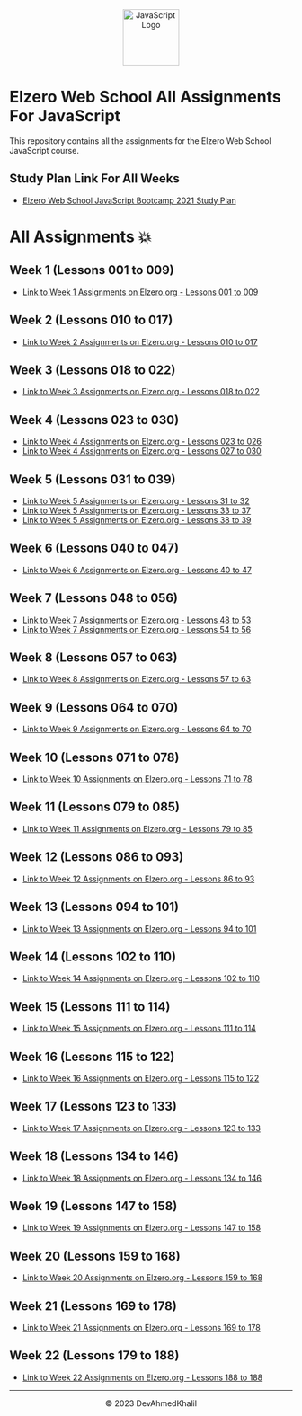 <div align="center">
  <img src="https://upload.wikimedia.org/wikipedia/commons/6/6a/JavaScript-logo.png" alt="JavaScript Logo" width="100" height="100">
</div>

# Elzero Web School All Assignments For JavaScript

This repository contains all the assignments for the Elzero Web School JavaScript course.

## Study Plan Link For All Weeks

- [Elzero Web School JavaScript Bootcamp 2021 Study Plan](https://elzero.org/study/javascript-bootcamp-2021-study-plan/)

# All Assignments 💥

## Week 1 (Lessons 001 to 009)

- [Link to Week 1 Assignments on Elzero.org - Lessons 001 to 009](https://elzero.org/javascript-bootcamp-assignments-lesson-from-001-to-009/)

## Week 2 (Lessons 010 to 017)

- [Link to Week 2 Assignments on Elzero.org - Lessons 010 to 017](https://elzero.org/javascript-bootcamp-assignments-lesson-from-010-to-017/)

## Week 3 (Lessons 018 to 022)

- [Link to Week 3 Assignments on Elzero.org - Lessons 018 to 022](https://elzero.org/javascript-bootcamp-assignments-lesson-from-018-to-022/)

## Week 4 (Lessons 023 to 030)

- [Link to Week 4 Assignments on Elzero.org - Lessons 023 to 026](https://elzero.org/javascript-bootcamp-assignments-lesson-from-023-to-026/)
- [Link to Week 4 Assignments on Elzero.org - Lessons 027 to 030](https://elzero.org/javascript-bootcamp-assignments-lesson-from-027-to-030/)

## Week 5 (Lessons 031 to 039)

- [Link to Week 5 Assignments on Elzero.org - Lessons 31 to 32](https://elzero.org/javascript-bootcamp-assignments-lesson-from-031-to-032/)
- [Link to Week 5 Assignments on Elzero.org - Lessons 33 to 37](https://elzero.org/javascript-bootcamp-assignments-lesson-from-033-to-037/)
- [Link to Week 5 Assignments on Elzero.org - Lessons 38 to 39](https://elzero.org/javascript-bootcamp-assignments-lesson-from-038-to-039/)

## Week 6 (Lessons 040 to 047)

- [Link to Week 6 Assignments on Elzero.org - Lessons 40 to 47](https://elzero.org/javascript-bootcamp-assignments-lesson-from-040-to-047/)

## Week 7 (Lessons 048 to 056)

- [Link to Week 7 Assignments on Elzero.org - Lessons 48 to 53](https://elzero.org/javascript-bootcamp-assignments-lesson-from-048-to-053/)
- [Link to Week 7 Assignments on Elzero.org - Lessons 54 to 56](https://elzero.org/javascript-bootcamp-assignments-lesson-from-054-to-056/)

## Week 8 (Lessons 057 to 063)

- [Link to Week 8 Assignments on Elzero.org - Lessons 57 to 63](https://elzero.org/javascript-bootcamp-assignments-lesson-from-057-to-063/)

## Week 9 (Lessons 064 to 070)

- [Link to Week 9 Assignments on Elzero.org - Lessons 64 to 70](https://elzero.org/javascript-bootcamp-assignments-lesson-from-064-to-070/)

## Week 10 (Lessons 071 to 078)

- [Link to Week 10 Assignments on Elzero.org - Lessons 71 to 78](https://elzero.org/javascript-bootcamp-assignments-lesson-from-071-to-078/)

## Week 11 (Lessons 079 to 085)

- [Link to Week 11 Assignments on Elzero.org - Lessons 79 to 85](https://elzero.org/javascript-bootcamp-assignments-lesson-from-079-to-085/)

## Week 12 (Lessons 086 to 093)

- [Link to Week 12 Assignments on Elzero.org - Lessons 86 to 93](https://elzero.org/javascript-bootcamp-assignments-lesson-from-086-to-093/)

## Week 13 (Lessons 094 to 101)

- [Link to Week 13 Assignments on Elzero.org - Lessons 94 to 101](https://elzero.org/javascript-bootcamp-assignments-lesson-from-094-to-101/)

## Week 14 (Lessons 102 to 110)

- [Link to Week 14 Assignments on Elzero.org - Lessons 102 to 110](https://elzero.org/javascript-bootcamp-assignments-lesson-from-102-to-110/)

## Week 15 (Lessons 111 to 114)

- [Link to Week 15 Assignments on Elzero.org - Lessons 111 to 114](https://elzero.org/javascript-bootcamp-assignments-lesson-from-111-to-114/)

## Week 16 (Lessons 115 to 122)

- [Link to Week 16 Assignments on Elzero.org - Lessons 115 to 122](https://elzero.org/javascript-bootcamp-assignments-lesson-from-115-to-122/)

## Week 17 (Lessons 123 to 133)

- [Link to Week 17 Assignments on Elzero.org - Lessons 123 to 133](https://elzero.org/javascript-bootcamp-assignments-lesson-from-123-to-133/)

## Week 18 (Lessons 134 to 146)

- [Link to Week 18 Assignments on Elzero.org - Lessons 134 to 146](https://elzero.org/javascript-bootcamp-assignments-lesson-from-134-to-146/)

## Week 19 (Lessons 147 to 158)

- [Link to Week 19 Assignments on Elzero.org - Lessons 147 to 158](https://elzero.org/javascript-bootcamp-assignments-lesson-from-147-to-158/)

## Week 20 (Lessons 159 to 168)

- [Link to Week 20 Assignments on Elzero.org - Lessons 159 to 168](https://elzero.org/javascript-bootcamp-assignments-lesson-from-159-to-168/)

## Week 21 (Lessons 169 to 178)

- [Link to Week 21 Assignments on Elzero.org - Lessons 169 to 178](https://elzero.org/javascript-bootcamp-assignments-lesson-from-169-to-178/)

## Week 22 (Lessons 179 to 188)

- [Link to Week 22 Assignments on Elzero.org - Lessons 188 to 188](https://elzero.org/javascript-bootcamp-assignments-lesson-from-179-to-188/)

---
<div align="center">
  &copy; 2023 DevAhmedKhalil
</div>
